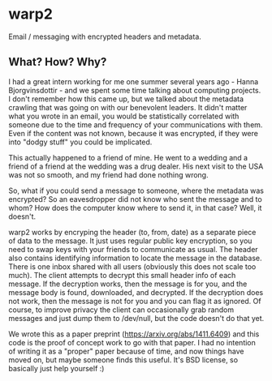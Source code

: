 # warp2
Email / messaging with encrypted headers and metadata.  

## What?  How?  Why?

I had a great intern working for me one summer several years ago - Hanna Bjorgvinsdottir - and we spent some time talking about computing projects.  I don't remember how this came up, but we talked about the metadata crawling that was going on with our benevolent leaders.  It didn't matter what you wrote in an email, you would be statistically correlated with someone due to the time and frequency of your communications with them.  Even if the content was not known, because it was encrypted, if they were into "dodgy stuff" you could be implicated.

This actually happened to a friend of mine.  He went to a wedding and a friend of a friend at the wedding was a drug dealer.  His next visit to the USA was not so smooth, and my friend had done nothing wrong.

So, what if you could send a message to someone, where the metadata was encrypted?  So an eavesdropper did not know who sent the message and to whom?  How does the computer know where to send it, in that case?  Well, it doesn't.

warp2 works by encryping the header (to, from, date) as a separate piece of data to the message.  It just uses regular public key encryption, so you need to swap keys with your friends to communicate as usual.  The header also contains identifying information to locate the message in the database.  There is one inbox shared with all users (obviously this does not scale too much).  The client attempts to decrypt this small header info of each message.  If the decryption works, then the message is for you, and the message body is found, downloaded, and decrypted.  If the decryption does not work, then the message is not for you and you can flag it as ignored.  Of course, to improve privacy the client can occasionally grab random messages and just dump them to /dev/null, but the code doesn't do that yet.

We wrote this as a paper preprint (https://arxiv.org/abs/1411.6409) and this code is the proof of concept work to go with that paper.  I had no intention of writing it as a "proper" paper because of time, and now things have moved on, but maybe someone finds this useful.  It's BSD license, so basically just help yourself :)
